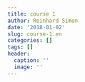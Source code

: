 ```yaml
---
title: course 1
author: Reinhard Simon
date: '2018-01-02'
slug: course-1.en
categories: []
tags: []
header:
  caption: ''
  image: ''
---
```


